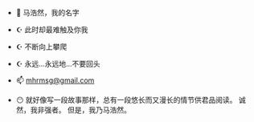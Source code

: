 - 👋 马浩然，我的名字
- ☪ 此时却最难触及你我
- ☪ 不断向上攀爬
- ☪ 永远...永远地...不要回头
- 📫 mhrmsg@gmail.com 

- 😶 就好像写一段故事那样，总有一段悠长而又漫长的情节供君品阅读。
  诚然，我非强者。
  但是，我乃马浩然。

